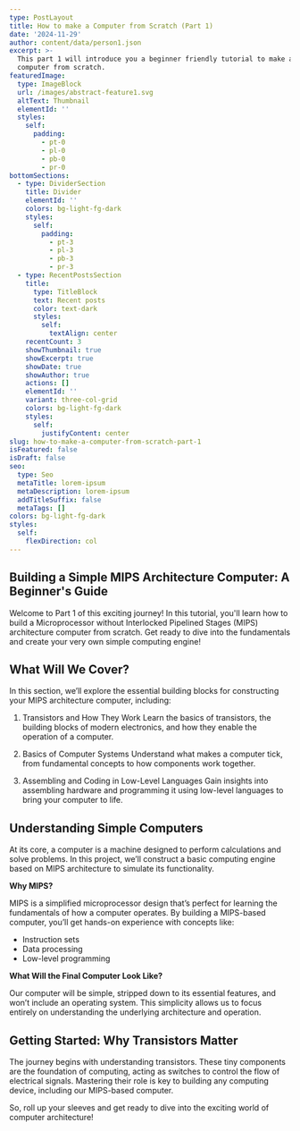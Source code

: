 ```yaml
---
type: PostLayout
title: How to make a Computer from Scratch (Part 1)
date: '2024-11-29'
author: content/data/person1.json
excerpt: >-
  This part 1 will introduce you a beginner friendly tutorial to make a simple
  computer from scratch.
featuredImage:
  type: ImageBlock
  url: /images/abstract-feature1.svg
  altText: Thumbnail
  elementId: ''
  styles:
    self:
      padding:
        - pt-0
        - pl-0
        - pb-0
        - pr-0
bottomSections:
  - type: DividerSection
    title: Divider
    elementId: ''
    colors: bg-light-fg-dark
    styles:
      self:
        padding:
          - pt-3
          - pl-3
          - pb-3
          - pr-3
  - type: RecentPostsSection
    title:
      type: TitleBlock
      text: Recent posts
      color: text-dark
      styles:
        self:
          textAlign: center
    recentCount: 3
    showThumbnail: true
    showExcerpt: true
    showDate: true
    showAuthor: true
    actions: []
    elementId: ''
    variant: three-col-grid
    colors: bg-light-fg-dark
    styles:
      self:
        justifyContent: center
slug: how-to-make-a-computer-from-scratch-part-1
isFeatured: false
isDraft: false
seo:
  type: Seo
  metaTitle: lorem-ipsum
  metaDescription: lorem-ipsum
  addTitleSuffix: false
  metaTags: []
colors: bg-light-fg-dark
styles:
  self:
    flexDirection: col
---
```

## **Building a Simple MIPS Architecture Computer: A Beginner's Guide**

Welcome to Part 1 of this exciting journey! In this tutorial, you'll learn how to build a Microprocessor without Interlocked Pipelined Stages (MIPS) architecture computer from scratch. Get ready to dive into the fundamentals and create your very own simple computing engine!

## **What Will We Cover?**

In this section, we’ll explore the essential building blocks for constructing your MIPS architecture computer, including:

1.  Transistors and How They Work
    Learn the basics of transistors, the building blocks of modern electronics, and how they enable the operation of a computer.

2.  Basics of Computer Systems
    Understand what makes a computer tick, from fundamental concepts to how components work together.

3.  Assembling and Coding in Low-Level Languages
    Gain insights into assembling hardware and programming it using low-level languages to bring your computer to life.

## **Understanding Simple Computers**

At its core, a computer is a machine designed to perform calculations and solve problems. In this project, we’ll construct a basic computing engine based on MIPS architecture to simulate its functionality.

**Why MIPS?**

MIPS is a simplified microprocessor design that’s perfect for learning the fundamentals of how a computer operates. By building a MIPS-based computer, you’ll get hands-on experience with concepts like:

*   Instruction sets
*   Data processing
*   Low-level programming

**What Will the Final Computer Look Like?**

Our computer will be simple, stripped down to its essential features, and won’t include an operating system. This simplicity allows us to focus entirely on understanding the underlying architecture and operation.

## **Getting Started: Why Transistors Matter**

The journey begins with understanding transistors. These tiny components are the foundation of computing, acting as switches to control the flow of electrical signals. Mastering their role is key to building any computing device, including our MIPS-based computer.

So, roll up your sleeves and get ready to dive into the exciting world of computer architecture!